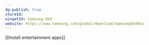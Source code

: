 ```yaml
---
dg-publish: true
storeId: 
wingetId: Samsung.DeX
website: https://www.samsung.com/global/download/SamsungDeXWin
---
```


[[Install entertainment apps]]